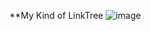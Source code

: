 **My Kind of LinkTree 
![image](https://user-images.githubusercontent.com/71334544/110979756-073c0980-838b-11eb-827d-4b46853e621c.png)
